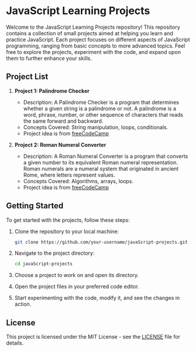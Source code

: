 # JavaScript Learning Projects

Welcome to the JavaScript Learning Projects repository! This repository contains a collection of small projects aimed at helping you learn and practice JavaScript. Each project focuses on different aspects of JavaScript programming, ranging from basic concepts to more advanced topics. Feel free to explore the projects, experiment with the code, and expand upon them to further enhance your skills.

## Project List

1. **Project 1: Palindrome Checker**
   - Description: A Palindrome Checker is a program that determines whether a given string is a palindrome or not. A palindrome is a word, phrase, number, or other sequence of characters that reads the same forward and backward.
   - Concepts Covered: String manipulation, loops, conditionals.
   - Project idea is from [freeCodeCamp](https://www.freecodecamp.org/learn/javascript-algorithms-and-data-structures-v8/build-a-palindrome-checker-project/build-a-palindrome-checker)

2. **Project 2: Roman Numeral Converter**
   - Description: A Roman Numeral Converter is a program that converts a given number to its equivalent Roman numeral representation. Roman numerals are a numeral system that originated in ancient Rome, where letters represent values.
   - Concepts Covered: Algorithms, arrays, loops.
   - Project idea is from [freeCodeCamp](https://www.freecodecamp.org/learn/javascript-algorithms-and-data-structures-v8/build-a-roman-numeral-converter-project/build-a-roman-numeral-converter)

## Getting Started

To get started with the projects, follow these steps:

1. Clone the repository to your local machine:

    ```bash
    git clone https://github.com/your-username/javaScript-projects.git
    ```

2. Navigate to the project directory:

    ```bash
    cd javaScript-projects
    ```

3. Choose a project to work on and open its directory.

4. Open the project files in your preferred code editor.

5. Start experimenting with the code, modify it, and see the changes in action.


## License

This project is licensed under the MIT License - see the [LICENSE](LICENSE) file for details.

